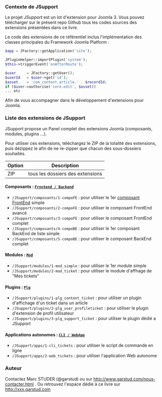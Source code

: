 ### Contexte de JSupport
Le projet *JSupport* est un lot d'extension pour Joomla 3.
Vous pouvez télécharger sur le présent repo Github tous les codes sources des extensions présentées dans ce livre.

Le code des extensions de ce référentiel inclus l'implémentation des classes principales du Framework Joomla Platform :
```php
$app = JFactory::getApplication('site');

JPluginHelper::importPlugin('system');
$this->triggerEvent('onAfterRoute');

$user     = JFactory::getUser();
$userId   = $user->get('id');
$asset    = 'com_content.article.' . $recordId;
if ($user->authorise('core.edit', $asset))
... etc
```
Afin de vous accompagner dans le développement d'extensions pour Joomla.

### Liste des extensions de JSupport
JSupport propose un Panel complet des extensions Joomla (composants, modules, plugins ...).

Pour utiliser ces extensions, téléchargez le ZIP de la totalité des extensions, puis dézippez le afin de ne re-zipper que chacun des sous-dossiers souhaités.

Option        | Description
------------- | ----------------
ZIP           | tous les dossiers des extensions


#### Composants : [`Frontend / Backend`](composants)
- `/JSupport/composants/1-compoFE` : pour utiliser le 1er [composant FrontEnd](docs/manual/fr-FR/extensions/compo-fe.md) simple
- `/JSupport/composants/2-compoFE` : pour utiliser le composant FrontEnd avancé
- `/JSupport/composants/3-compoFE` : pour utiliser le composant FrontEnd complet
- `/JSupport/composants/4-compoBE` : pour utiliser le 1er composant BackEnd de liste simple
- `/JSupport/composants/5-compoBE` : pour utiliser le composant BackEnd complet

#### Modules : [`Mod`](modules)
- `/JSupport/modules/1-mod_simple` : pour utiliser le 1er module simple
- `/JSupport/modules/2-mod_ticket` : pour utiliser le module d'affhage de "Mes tickets"

#### Plugins : [`Plg`](plugins)
- `/JSupport/plugins/1-plg_content_ticket` : pour utiliser un plugin d'affichage d'un ticket dans un article
- `/JSupport/plugins/2-plg_user_profileticket` : pour utiliser le plugin d'extension de profil utilisateur
- `/JSupport/plugins/3-plg_support_ticket` : pour utiliser le plugin dédié a JSupport

#### Applications autonomes : [`CLI / WebApp`](apps)
- `/JSupport/apps/1-cli_tickets` : pour utiliser le script de commande en ligne
- `/JSupport/apps/2-web_tickets` : pour utiliser l'application Web autonome


### Auteur
Contactez Marc STUDER (@garstud) ou sur http://www.garstud.com/nous-contacter.html .
Ou retrouvez l'espace dédié à ce livre sur http://xxx.garstud.com

